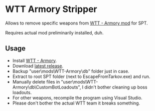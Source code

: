 # WTT Armory Stripper
Allows to remove specific weapons from [WTT - Armory mod](https://hub.sp-tarkov.com/files/file/2952-wtt-armory) for SPT.

Requires actual mod preliminarily installed, duh.

## Usage
- Install [WTT - Armory](https://hub.sp-tarkov.com/files/file/2952-wtt-armory/).
- Download [latest release](https://github.com/Mugnum/SPT_WTTArmoryStripper/releases).
- Backup "user\mods\WTT-Armory\db\" folder just in case.
- Extract to root SPT folder (next to EscapeFromTarkov.exe) and run.
- Manually delete files in "user\mods\WTT-Armory\db\CustomBotLoadouts\", I didn't bother cleaning up boss loadouts.
- For other weapons, recompile the program using Visual Studio.
- Please don't bother the actual WTT team it breaks something.
